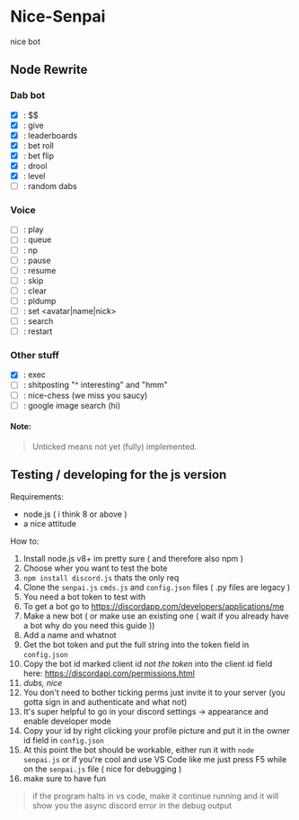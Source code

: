 # Nice-Senpai
nice bot

## Node Rewrite
### Dab bot
- [x] : $$
- [x] : give 
- [x] : leaderboards
- [x] : bet roll
- [x] : bet flip
- [x] : drool
- [x] : level
- [ ] : random dabs
### Voice
- [ ] : play
- [ ] : queue
- [ ] : np
- [ ] : pause
- [ ] : resume
- [ ] : skip
- [ ] : clear
- [ ] : pldump
- [ ] : set <avatar|name|nick>
- [ ] : search
- [ ] : restart
### Other stuff
- [x] : exec
- [ ] : shitposting "^ interesting" and "hmm"
- [ ] : nice-chess (we miss you saucy)
- [ ] : google image search (hi)
#### Note:
>Unticked means not yet (fully) implemented.

## Testing / developing for the js version
Requirements:
- node.js ( i think 8 or above )
- a nice attitude

How to:
1. Install node.js v8+ im pretty sure ( and therefore also npm )
1. Choose wher you want to test the bote
1. `npm install discord.js` thats the only req
1. Clone the `senpai.js` `cmds.js` and `config.json` files ( .py files are
   legacy )
1. You need a bot token to test with
1. To get a bot go to https://discordapp.com/developers/applications/me
1. Make a new bot ( or make use an existing one ( wait if you already have a
   bot why do you need this guide ))
1. Add a name and whatnot
1. Get the bot token and put the full string into the token field in
   `config.json`
1. Copy the bot id marked client id *not the token* into the client id field
   here: https://discordapi.com/permissions.html
1. *dubs, nice*
1. You don't need to bother ticking perms just invite it to your server (you
   gotta sign in and authenticate and what not)
1. It's super helpful to go in your discord settings -> appearance and enable
   developer mode
1. Copy your id by right clicking your profile picture and put it in the owner
   id field in `config.json`
1. At this point the bot should be workable, either run it with `node
   senpai.js` or if you're cool and use VS Code like me just press F5 while on
   the `senpai.js` file ( nice for debugging )
1. make sure to have fun
>if the program halts in vs code, make it continue running and it will show you
>the async discord error in the debug output
